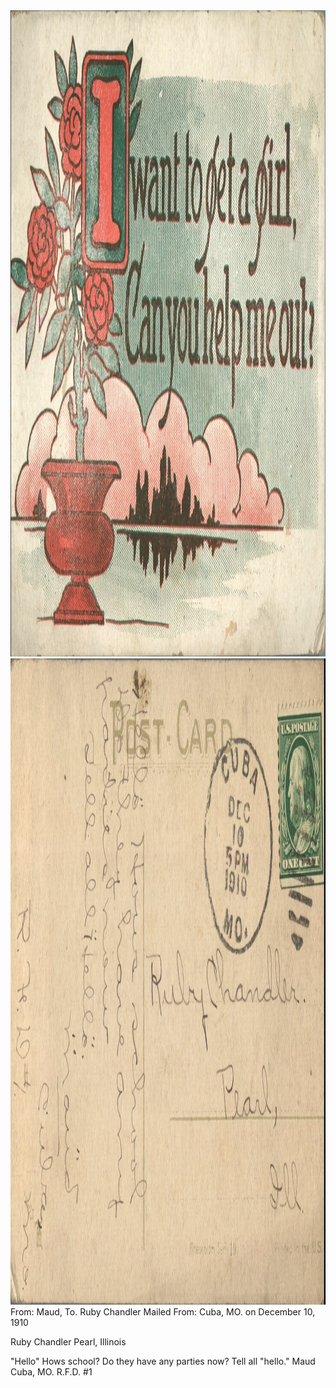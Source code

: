 <html><body><img class="alignnone size-full wp-image-1149" src="/wp-content/uploads/2014/06/postcard-2014-20140605_12142281_0500.jpg" alt="postcard-2014-20140605_12142281_0500" width="1508" height="1034"> <img class="alignnone size-full wp-image-1150" src="/wp-content/uploads/2014/06/postcard-2014-20140605_12143478_0501.jpg" alt="postcard-2014-20140605_12143478_0501" width="1541" height="1034">
From: Maud, To. Ruby Chandler
Mailed From: Cuba, MO. on December 10, 1910

Ruby Chandler
Pearl, Illinois

"Hello" Hows school? Do they have any parties now?
Tell all "hello."
Maud
Cuba, MO.
R.F.D. #1</body></html>